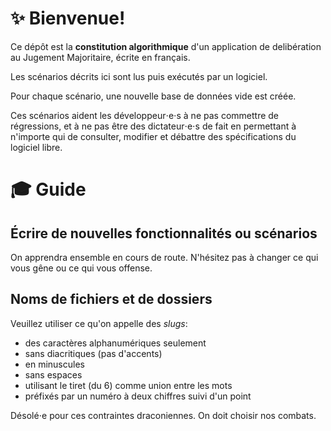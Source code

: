 
# ✨ Bienvenue!

Ce dépôt est la **constitution algorithmique** d'un application de delibération au Jugement Majoritaire, écrite en français.

Les scénarios décrits ici sont lus puis exécutés par un logiciel.

Pour chaque scénario, une nouvelle base de données vide est créée.

Ces scénarios aident les développeur⋅e⋅s à ne pas commettre de régressions,
et à ne pas être des dictateur⋅e⋅s de fait en permettant à n'importe qui
de consulter, modifier et débattre des spécifications du logiciel libre.



# 🎓 Guide

## Écrire de nouvelles fonctionnalités ou scénarios

On apprendra ensemble en cours de route.
N'hésitez pas à changer ce qui vous gêne ou ce qui vous offense.


## Noms de fichiers et de dossiers

Veuillez utiliser ce qu'on appelle des _slugs_:

- des caractères alphanumériques seulement
- sans diacritiques (pas d'accents)
- en minuscules
- sans espaces
- utilisant le tiret (du 6) comme union entre les mots
- préfixés par un numéro à deux chiffres suivi d'un point

Désolé⋅e pour ces contraintes draconiennes.  On doit choisir nos combats.
